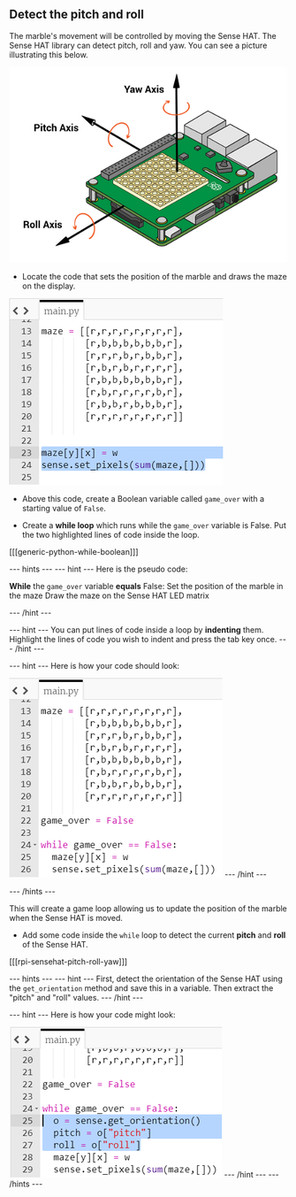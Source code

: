 ## Detect the pitch and roll

The marble's movement will be controlled by moving the Sense HAT. The Sense HAT library can detect pitch, roll and yaw. You can see a picture illustrating this below.

![Sense HAT orientation](images/orientation.png)

+ Locate the code that sets the position of the marble and draws the maze on the display.

![Draw marble code](images/draw-marble-code.png)

+ Above this code, create a Boolean variable called `game_over` with a starting value of `False`.

+ Create a **while loop** which runs while the `game_over` variable is False. Put the two highlighted lines of code inside the loop.

[[[generic-python-while-boolean]]]

--- hints ---
--- hint ---
Here is the pseudo code:

**While** the `game_over` variable **equals** False:
Set the position of the marble in the maze
Draw the maze on the Sense HAT LED matrix

--- /hint ---

--- hint ---
You can put lines of code inside a loop by **indenting** them. Highlight the lines of code you wish to indent and press the tab key once.
--- /hint ---

--- hint ---
Here is how your code should look:

![While loop hint](images/while-loop-hint.png)
--- /hint ---

--- /hints ---

This will create a game loop allowing us to update the position of the marble when the Sense HAT is moved.


+ Add some code inside the `while` loop to detect the current **pitch** and **roll** of the Sense HAT.

[[[rpi-sensehat-pitch-roll-yaw]]]

--- hints ---
--- hint ---
First, detect the orientation of the Sense HAT using the `get_orientation` method and save this in a variable. Then extract the "pitch" and "roll" values.
--- /hint ---

--- hint ---
Here is how your code might look:

![Get pitch and roll](images/get-pitch-roll-hint.png)
--- /hint ---
--- /hints ---
